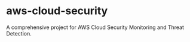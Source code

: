 # aws-cloud-security
 A comprehensive project for AWS Cloud Security Monitoring and Threat Detection.
